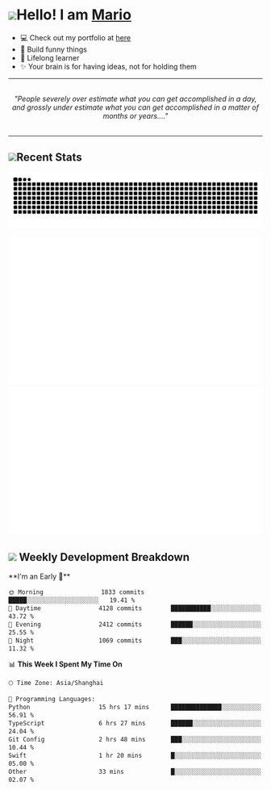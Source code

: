 <h1><a href = "#"><img src="https://media.giphy.com/media/VgCDAzcKvsR6OM0uWg/giphy.gif" width="50"></a><span>Hello! I am <a href="https://github.com/mario1in">Mario</a></span></h1>

- 💻 Check out my portfolio at [here](https://shixiong.name)
- 🔨 Build funny things
- 🚀 Lifelong learner
- ✨ Your brain is for having ideas, not for holding them

<hr/>
<br/>
<div align="center">
<i>"People severely over estimate what you can get accomplished in a day, and grossly under estimate what you can get accomplished in a matter of months or years...." </i>
</div>
<br/>
<hr/>

<h2 align="left">
  <a href="#"><img src="https://emojis.slackmojis.com/emojis/images/1643514389/3643/cool-doge.gif?1643514389" height="30"></a>Recent Stats
</h2>

<picture>
  <source
    media="(prefers-color-scheme: dark)"
    srcset="https://raw.githubusercontent.com/mario1in/mario1in/output/github-contribution-grid-snake-dark.svg"
  />
  <source
    media="(prefers-color-scheme: light)"
    srcset="https://raw.githubusercontent.com/mario1in/mario1in/output/github-contribution-grid-snake.svg"
  />
  <img
    alt="github contribution grid snake animation"
    src="https://raw.githubusercontent.com/mario1in/mario1in/output/github-contribution-grid-snake.svg"
  />
</picture>

![overview](https://raw.githubusercontent.com/mario1in/mario1in/stats-output/generated/overview.svg)
![languages](https://raw.githubusercontent.com/mario1in/mario1in/stats-output/generated/languages.svg)

<h2 align="left">
  <a href="#"><img src="https://emojis.slackmojis.com/emojis/images/1643514062/184/nyancat_big.gif?1643514062" height="30"></a> Weekly Development Breakdown
</h2>
<!--START_SECTION:waka-->
**I'm an Early 🐤** 

```text
🌞 Morning                1833 commits        █████░░░░░░░░░░░░░░░░░░░░   19.41 % 
🌆 Daytime                4128 commits        ███████████░░░░░░░░░░░░░░   43.72 % 
🌃 Evening                2412 commits        ██████░░░░░░░░░░░░░░░░░░░   25.55 % 
🌙 Night                  1069 commits        ███░░░░░░░░░░░░░░░░░░░░░░   11.32 % 
```


📊 **This Week I Spent My Time On** 

```text
🕑︎ Time Zone: Asia/Shanghai

💬 Programming Languages: 
Python                   15 hrs 17 mins      ██████████████░░░░░░░░░░░   56.91 % 
TypeScript               6 hrs 27 mins       ██████░░░░░░░░░░░░░░░░░░░   24.04 % 
Git Config               2 hrs 48 mins       ███░░░░░░░░░░░░░░░░░░░░░░   10.44 % 
Swift                    1 hr 20 mins        █░░░░░░░░░░░░░░░░░░░░░░░░   05.00 % 
Other                    33 mins             █░░░░░░░░░░░░░░░░░░░░░░░░   02.07 % 
```


<!--END_SECTION:waka-->

